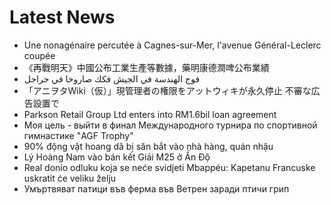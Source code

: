 # Latest News
-  Une nonagénaire percutée à Cagnes-sur-Mer, l'avenue Général-Leclerc coupée
-  《再戰明天》中國公布工業生產等數據，藥明康德潤啤公布業績
-  فوج الهندسة في الجيش فكك صاروخا في حراجل
-  「アニヲタWiki（仮）」現管理者の権限をアットウィキが永久停止 不審な広告設置で
-  Parkson Retail Group Ltd enters into RM1.6bil loan agreement
-  Моя цель - выйти в финал Международного турнира по спортивной гимнастике "AGF Trophy"
-  90% động vật hoang dã bị săn bắt vào nhà hàng, quán nhậu
-  Lý Hoàng Nam vào bán kết Giải M25 ở Ấn Độ
-  Real donio odluku koja se neće svidjeti Mbappéu: Kapetanu Francuske uskratit će veliku želju
-  Умъртвяват патици във ферма във Ветрен заради птичи грип
